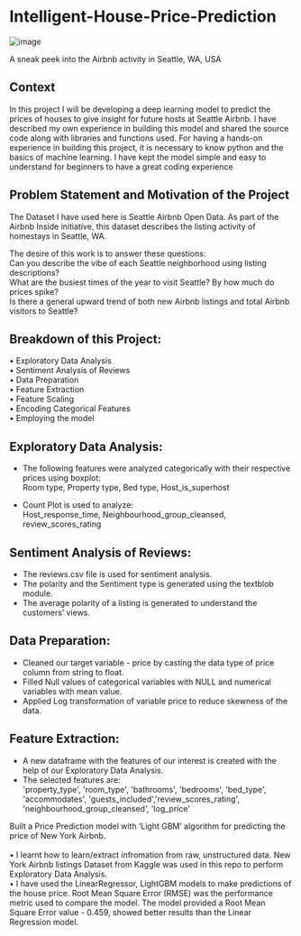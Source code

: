 # Intelligent-House-Price-Prediction <br/>
![image](https://user-images.githubusercontent.com/82858787/153079008-6ac9bbe0-8401-4a5b-a10a-94be310cbead.png)


A sneak peek into the Airbnb activity in Seattle, WA, USA <br/>

## Context 

In this project I will be developing a deep learning model to predict the prices of houses to give insight for future hosts at Seattle Airbnb. I have described my own experience in building this model and shared the source code along with libraries and functions used. For having a hands-on experience in building this project, it is necessary to know python and the basics of machine learning. I have kept the model simple and easy to understand for beginners to have a great coding experience 

## Problem Statement and Motivation of the Project
The Dataset I have used here is Seattle Airbnb Open Data. As part of the Airbnb Inside initiative, this dataset describes the listing activity of homestays in Seattle, WA.

The desire of this work is to answer these questions: <br/>
Can you describe the vibe of each Seattle neighborhood using listing descriptions? <br/>
What are the busiest times of the year to visit Seattle? By how much do prices spike?<br/>
Is there a general upward trend of both new Airbnb listings and total Airbnb visitors to Seattle?<br/>

## Breakdown of this Project: <br/>
• Exploratory Data Analysis <br/>
• Sentiment Analysis of Reviews <br/>
• Data Preparation <br/>
• Feature Extraction <br/>
• Feature Scaling <br/>
• Encoding Categorical Features <br/>
• Employing the model <br/>

##  Exploratory Data Analysis: <br/>
* The following features were analyzed categorically with their respective prices using boxplot:  <br/>
Room type, Property type, Bed type, Host_is_superhost  <br/>

* Count Plot is used to analyze: <br/>
Host_response_time, Neighbourhood_group_cleansed, review_scores_rating  <br/>

##  Sentiment Analysis of Reviews: <br/>
* The reviews.csv file is used for sentiment analysis.<br/>
* The polarity and the Sentiment type is generated using the textblob module. <br/>
* The average polarity of a listing is generated to understand the customers’ views.<br/>

##  Data Preparation: <br/>
* Cleaned our target variable - price by casting the data type of price column from string to float.<br/>
* Filled Null values of categorical variables with NULL and numerical variables with mean value. <br/>
* Applied Log transformation of variable price to reduce skewness of the data. <br/>

##  Feature Extraction: <br/>



* A new dataframe with the features of our interest is created with the help of our Exploratory Data Analysis. <br/>
* The selected features are: <br/>
'property_type', 'room_type', 'bathrooms', 'bedrooms', 'bed_type',  'accommodates', 'guests_included','review_scores_rating', 'neighbourhood_group_cleansed', 'log_price'<br/>







Built a Price Prediction model with ‘Light GBM’ algorithm for predicting the price of New York Airbnb. <br/> <br/>
• I learnt how to learn/extract infromation from raw, unstructured data. New York Airbnb listings Dataset from Kaggle was used in this repo to perform Exploratory Data       Analysis.<br/>
• I have used the LinearRegressor, LightGBM models to make predictions of the house price. Root Mean Square Error (RMSE) was the performance metric used to compare the       model. The model provided a Root Mean Square Error value - 0.459, showed better results than the Linear Regression model. <br/> 

